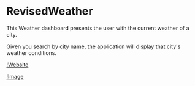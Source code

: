 # RevisedWeather
This Weather dashboard presents the user with the current weather of a city.

Given you search by city name, the application will display that city's weather conditions. 

[!Website](https://jerry-seinfeld.github.io/RevisedWeather/)

[!Image](screenshot.png)
